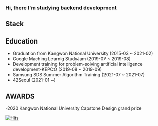 ### Hi, there I'm studying backend development

## Stack

## Education
- Graduation from Kangwon National University (2015-03 ~ 2021-02)
- Google Maching Learnig StudyJam (2019-07 ~ 2019-08)
- Development training for problem-solving artificial intelligence development-KEPCO (2019-08 ~ 2019-09)
- Samsung SDS Summer Algorithm Training (2021-07 ~ 2021-07)
- 42Seoul (2021-01 ~)

## AWARDS
-2020 Kangwon National University Capstone Design grand prize

[![Hits](https://hits.seeyoufarm.com/api/count/incr/badge.svg?url=https%3A%2F%2Fgithub.com%2FNamHyeop&count_bg=%2379C83D&title_bg=%23555555&icon=&icon_color=%23E7E7E7&title=hits&edge_flat=false)](https://hits.seeyoufarm.com)
